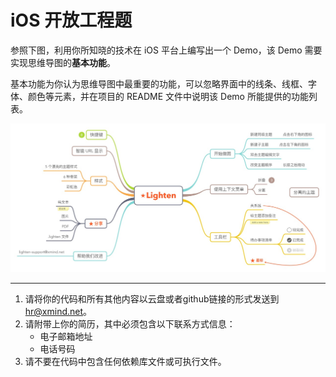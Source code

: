 # iOS 开放工程题
参照下图，利用你所知晓的技术在 iOS 平台上编写出一个 Demo，该 Demo 需要实现思维导图的**基本功能**。

基本功能为你认为思维导图中最重要的功能，可以忽略界面中的线条、线框、字体、颜色等元素，并在项目的 README 文件中说明该 Demo 所能提供的功能列表。

![Sample](sample.jpg)

---- 

1. 请将你的代码和所有其他内容以云盘或者github链接的形式发送到 [hr@xmind.net](mailto:hr@xmind.net)。
2. 请附带上你的简历，其中必须包含以下联系方式信息：
	- 电子邮箱地址
	- 电话号码
3. 请不要在代码中包含任何依赖库文件或可执行文件。